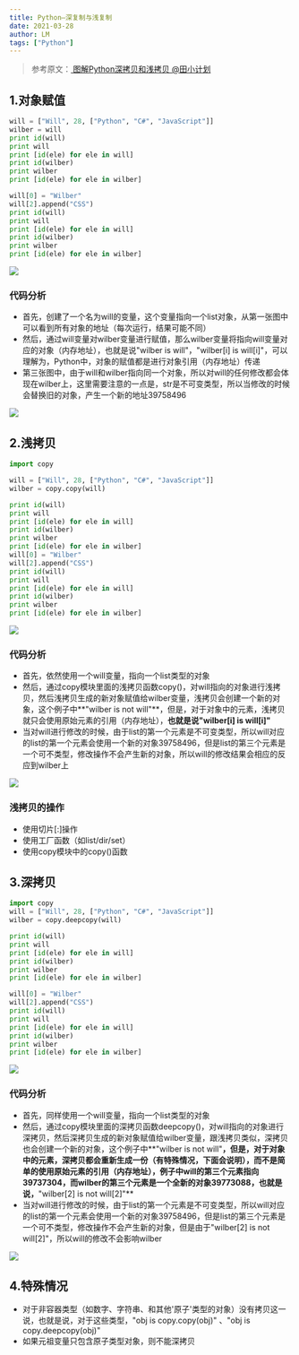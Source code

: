 ```yaml
---
title: Python—深复制与浅复制
date: 2021-03-28
author: LM
tags: ["Python"]
---
```


> 参考原文：[ 图解Python深拷贝和浅拷贝  @田小计划  ](https://www.cnblogs.com/wilber2013/p/4645353.html)

## 1.对象赋值

```python
will = ["Will", 28, ["Python", "C#", "JavaScript"]]
wilber = will
print id(will)
print will
print [id(ele) for ele in will]
print id(wilber)
print wilber
print [id(ele) for ele in wilber]

will[0] = "Wilber"
will[2].append("CSS")
print id(will)
print will
print [id(ele) for ele in will]
print id(wilber)
print wilber
print [id(ele) for ele in wilber]
```

![](/drawingbed/img/202205051038771.png)

### 代码分析

- 首先，创建了一个名为will的变量，这个变量指向一个list对象，从第一张图中可以看到所有对象的地址（每次运行，结果可能不同）
- 然后，通过will变量对wilber变量进行赋值，那么wilber变量将指向will变量对应的对象（内存地址），也就是说"wilber is will"，"wilber[i] is will[i]"，可以理解为，Python中，对象的赋值都是进行对象引用（内存地址）传递
- 第三张图中，由于will和wilber指向同一个对象，所以对will的任何修改都会体现在wilber上，这里需要注意的一点是，str是不可变类型，所以当修改的时候会替换旧的对象，产生一个新的地址39758496

![](/drawingbed/img/202205051039148.png)

## 2.浅拷贝

```python
import copy

will = ["Will", 28, ["Python", "C#", "JavaScript"]]
wilber = copy.copy(will)

print id(will)
print will
print [id(ele) for ele in will]
print id(wilber)
print wilber
print [id(ele) for ele in wilber]
will[0] = "Wilber"
will[2].append("CSS")
print id(will)
print will
print [id(ele) for ele in will]
print id(wilber)
print wilber
print [id(ele) for ele in wilber]
```

![](/drawingbed/img/202205051039522.png)

### 代码分析

- 首先，依然使用一个will变量，指向一个list类型的对象
- 然后，通过copy模块里面的浅拷贝函数copy()，对will指向的对象进行浅拷贝，然后浅拷贝生成的新对象赋值给wilber变量，浅拷贝会创建一个新的对象，这个例子中**"wilber is not will"**，但是，对于对象中的元素，浅拷贝就只会使用原始元素的引用（内存地址），**也就是说"wilber[i] is will[i]"**
- 当对will进行修改的时候，由于list的第一个元素是不可变类型，所以will对应的list的第一个元素会使用一个新的对象39758496，但是list的第三个元素是一个可不类型，修改操作不会产生新的对象，所以will的修改结果会相应的反应到wilber上

![](/drawingbed/img/202205051039851.png)

### 浅拷贝的操作

- 使用切片[:]操作
- 使用工厂函数（如list/dir/set）
- 使用copy模块中的copy()函数

## 3.深拷贝

```python
import copy
will = ["Will", 28, ["Python", "C#", "JavaScript"]]
wilber = copy.deepcopy(will)

print id(will)
print will
print [id(ele) for ele in will]
print id(wilber)
print wilber
print [id(ele) for ele in wilber]

will[0] = "Wilber"
will[2].append("CSS")
print id(will)
print will
print [id(ele) for ele in will]
print id(wilber)
print wilber
print [id(ele) for ele in wilber]
```

![](/drawingbed/img/202205051039363.png)

### 代码分析

- 首先，同样使用一个will变量，指向一个list类型的对象
- 然后，通过copy模块里面的深拷贝函数deepcopy()，对will指向的对象进行深拷贝，然后深拷贝生成的新对象赋值给wilber变量，跟浅拷贝类似，深拷贝也会创建一个新的对象，这个例子中**"wilber is not will"**，但是，对于对象中的元素，深拷贝都会重新生成一份（有特殊情况，下面会说明），而不是简单的使用原始元素的引用（内存地址），例子中will的第三个元素指向39737304，而wilber的第三个元素是一个全新的对象39773088，也就是说，**"wilber[2] is not will[2]"**
- 当对will进行修改的时候，由于list的第一个元素是不可变类型，所以will对应的list的第一个元素会使用一个新的对象39758496，但是list的第三个元素是一个可不类型，修改操作不会产生新的对象，但是由于"wilber[2] is not will[2]"，所以will的修改不会影响wilber

![](/drawingbed/img/202205051039244.png)

## 4.特殊情况

- 对于非容器类型（如数字、字符串、和其他'原子'类型的对象）没有拷贝这一说，也就是说，对于这些类型，"obj is copy.copy(obj)" 、"obj is copy.deepcopy(obj)"
- 如果元祖变量只包含原子类型对象，则不能深拷贝
